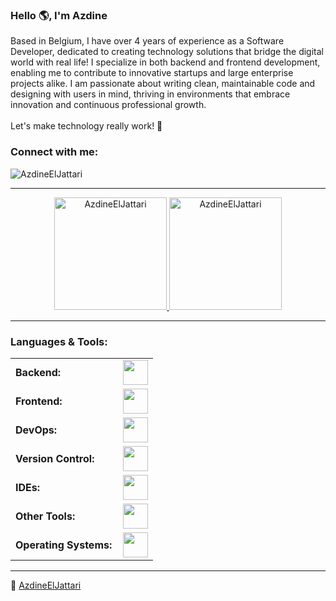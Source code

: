 <link rel="stylesheet" type='text/css' href="https://cdn.jsdelivr.net/gh/devicons/devicon@latest/devicon.min.css" />

### Hello 🌎, I'm Azdine
  
Based in Belgium, I have over 4 years of experience as a Software Developer, dedicated to creating technology solutions that bridge the digital world with real life! I specialize in both backend and frontend development, enabling me to contribute to innovative startups and large enterprise projects alike. I am passionate about writing clean, maintainable code and designing with users in mind, thriving in environments that embrace innovation and continuous professional growth. 
<br />
<br />
Let's make technology really work! 🚀

<h3 align="left">Connect with me:</h3>
<p align="left">
<a href="https://www.linkedin.com/in/azdine-el-jattari/" target="blank"><i align="center" class="devicon-linkedin-plain colored" alt="Azdine_El_Jattari" height="40" width="60" ></i>
</a>
</p>

<p align="left"> <img src="https://komarev.com/ghpvc/?username=AzdineElJattari&label=Profile%20views&color=0e75b6&style=flat" alt="AzdineElJattari" />

------

<div align="center">
  <a href="https://github.com/AzdineElJattari">
    <img height="180em" src="https://github-readme-stats.vercel.app/api/top-langs?username=richlander&show_icons=true&locale=en&layout=compact&theme=dark" alt="AzdineElJattari"/>
    <img height="180em" src="https://github-readme-stats.vercel.app/api?username=AzdineElJattari&show_icons=true&locale=en&layout=compact&theme=dark" alt="AzdineElJattari"/>
  </a>
</div>

------
<h3 align="left">Languages & Tools:</h3>
<table>
    <tr>
        <td style="font-weight: bold; padding-right: 10px; vertical-align: center; border: none;">Backend:</td>
        <td><img height="40" src="https://skillicons.dev/icons?i=cs,dotnet,mysql,postgresql"/></td>
    </tr>
    <tr>
        <td style="font-weight: bold; padding-right: 10px; vertical-align: center;">Frontend:</td>
        <td><img height="40" src="https://skillicons.dev/icons?i=html,css,js,bootstrap"/></td>
    </tr>
    <tr>
        <td style="font-weight: bold; padding-right: 10px; vertical-align: center; border: none;">DevOps:</td>
        <td><img height="40" src="https://skillicons.dev/icons?i=azure,docker,githubactions"/></td>
    </tr>
    <tr>
        <td style="font-weight: bold; padding-right: 10px; vertical-align: center; border: none;">Version Control:</td>
        <td><img height="40" src="https://skillicons.dev/icons?i=git,github"/></td>
    </tr>
    <tr>
        <td style="font-weight: bold; padding-right: 10px; vertical-align: center; border: none;">IDEs:</td>
        <td><img height="40" src="https://skillicons.dev/icons?i=vscode,visualstudio"/></td>
    </tr>
    <tr>
        <td style="font-weight: bold; padding-right: 10px; vertical-align: center; border: none;">Other Tools:</td>
        <td><img height="40" src="https://skillicons.dev/icons?i=linux,bash"/></td>
    </tr>
    <tr>
        <td style="font-weight: bold; padding-right: 10px; vertical-align: center; border: none;">Operating Systems:</td>
        <td><img height="40" src="https://skillicons.dev/icons?i=windows,ubuntu"/></td>
    </tr>
</table>

------
🔳 [AzdineElJattari](https://github.com/AzdineElJattari)
